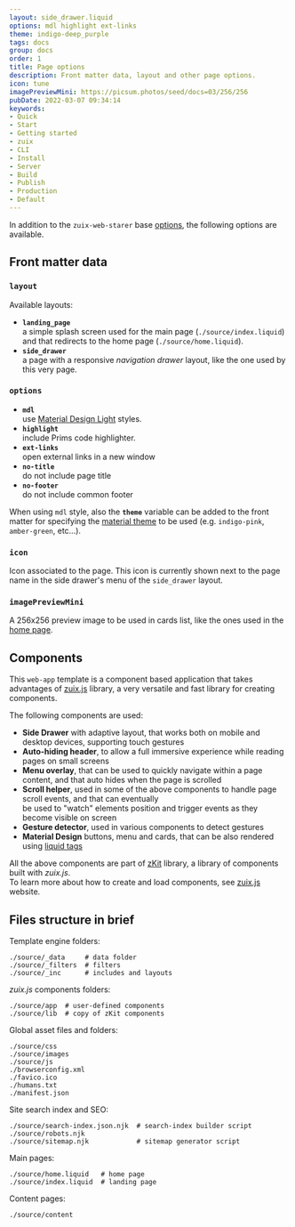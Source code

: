 ```yaml
---
layout: side_drawer.liquid
options: mdl highlight ext-links
theme: indigo-deep_purple
tags: docs
group: docs
order: 1
title: Page options
description: Front matter data, layout and other page options.
icon: tune
imagePreviewMini: https://picsum.photos/seed/docs=03/256/256
pubDate: 2022-03-07 09:34:14
keywords:
- Quick
- Start
- Getting started
- zuix
- CLI
- Install
- Server
- Build
- Publish
- Production
- Default
---
```


In addition to the `zuix-web-starer` base [options](https://zuixjs.github.io/zuix-web-starter/content/page-editing-and-options/), the following options are available. 

## Front matter data

### `layout`

Available layouts:
- **`landing_page`**  
  a simple splash screen used for the main page (`./source/index.liquid`) and that redirects to the home page (`./source/home.liquid`).
- **`side_drawer`**  
  a page with a responsive *navigation drawer* layout, like the one used by this very page.

### `options`

- **`mdl`**  
  use [Material Design Light](https://getmdl.io/components/index.html) styles.
- **`highlight`**  
  include Prims code highlighter.
- **`ext-links`**  
  open external links in a new window
- **`no-title`**  
  do not include page title
- **`no-footer`**  
  do not include common footer

When using `mdl` style, also the **`theme`** variable can be added to the front matter for specifying the [material theme](https://getmdl.io/customize/index.html) to be used
(e.g. `indigo-pink`, `amber-green`, etc...).

### `icon`

Icon associated to the page. This icon is currently shown next to the page name in the side drawer's menu of the `side_drawer` layout.

### `imagePreviewMini`

A 256x256 preview image to be used in cards list, like the ones used in the [home page](../../../home).


## Components

This `web-app` template is a component based application that takes advantages of [zuix.js](https://zuixjs.org) library, a very versatile and 
fast library for creating components.

The following components are used:
- **Side Drawer** with adaptive layout, that works both on mobile and desktop devices, supporting touch gestures
- **Auto-hiding header**, to allow a full immersive experience while reading pages on small screens
- **Menu overlay**, that can be used to quickly navigate within a page content, and that auto hides when the page is scrolled
- **Scroll helper**, used in some of the above components to handle page scroll events, and that can eventually  
be used to "watch" elements position and trigger events as they become visible on screen
- **Gesture detector**, used in various components to detect gestures 
- **Material Design** buttons, menu and cards, that can be also rendered using [liquid tags](../material-design-tags)

All the above components are part of [zKit](https://zuixjs.github.io/zkit/) library, a library of components built with *zuix.js*.  
To learn more about how to create and load components, see [zuix.js](https://zuixjs.org) website.


## Files structure in brief

Template engine folders:
```
./source/_data     # data folder
./source/_filters  # filters
./source/_inc      # includes and layouts
```

*zuix.js* components folders:
```
./source/app  # user-defined components
./source/lib  # copy of zKit components
```

Global asset files and folders:
```
./source/css
./source/images
./source/js
./browserconfig.xml
./favico.ico
./humans.txt
./manifest.json
```

Site search index and SEO:
```
./source/search-index.json.njk  # search-index builder script
./source/robots.njk
./source/sitemap.njk            # sitemap generator script
```

Main pages:
```
./source/home.liquid   # home page
./source/index.liquid  # landing page
```

Content pages:
```
./source/content
```
